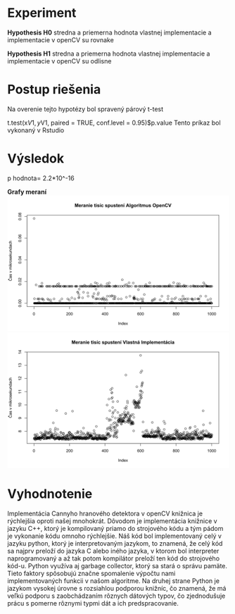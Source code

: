 # Experiment

**Hypothesis H0**
stredna a priemerna hodnota vlastnej implementacie a implementacie v openCV su rovnake

**Hypothesis H1**
stredna a priemerna hodnota vlastnej implementacie a implementacie v openCV su odlisne

# Postup riešenia
Na overenie tejto hypotézy bol spravený párový t-test

t.test(x$V1,y$V1, paired = TRUE, conf.level = 0.95)$p.value
Tento príkaz bol vykonaný v Rstudio

# Výsledok
p hodnota= 2.2*10^-16

**Grafy meraní**
![picture](https://github.com/KristianMicko/PocitacoveVidenie/blob/master/images/grafy/Opencv.svg)
![picture](https://github.com/KristianMicko/PocitacoveVidenie/blob/master/images/grafy/Vlastne.svg)

# Vyhodnotenie
Implementácia Cannyho hranového detektora v openCV knižnica je rýchlejšia oproti našej mnohokrát. 
Dôvodom je implementácia knižnice v jazyku C++, ktorý je kompilovaný priamo do strojového kódu a tým pádom je vykonanie kódu omnoho rýchlejšie. 
Náš kód bol implementovaný celý v jazyku python, ktorý je interpretovaným jazykom, to znamená, 
že celý kód sa najprv preloží do jazyka C alebo iného jazyka, v ktorom bol interpreter naprogramovaný 
a až tak potom kompilátor preloží ten kód do strojového kód-u. 
Python využíva aj garbage collector, ktorý sa stará o správu pamäte. 
Tieto faktory spôsobujú značne spomalenie výpočtu nami implementovaných funkcii v našom algoritme. 
Na druhej strane Python je jazykom vysokej úrovne s rozsiahlou podporou knižníc, 
čo znamená, že má veľkú podporu s zaobchádzaním rôznych dátových typov, 
čo zjednodušuje prácu s pomerne rôznymi typmi dát a ich predspracovanie. 
